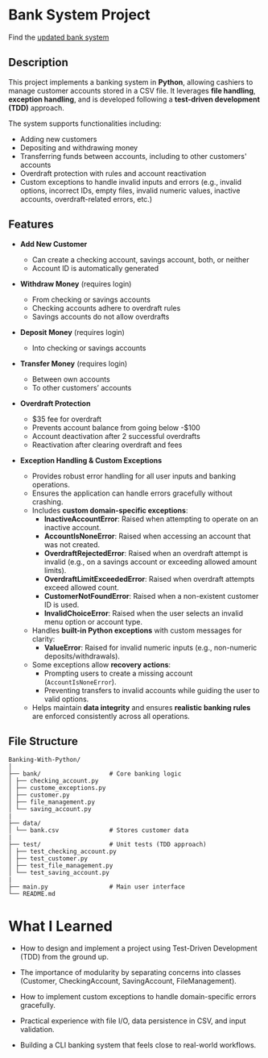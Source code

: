 # Bank System Project

Find the [updated bank system](https://github.com/shouqv/bank_project_updated)

## Description

This project implements a banking system in **Python**, allowing cashiers to manage customer accounts stored in a CSV file. It leverages **file handling**, **exception handling**, and is developed following a **test-driven development (TDD)** approach.  

The system supports functionalities including:  
- Adding new customers  
- Depositing and withdrawing money  
- Transferring funds between accounts, including to other customers' accounts  
- Overdraft protection with rules and account reactivation
- Custom exceptions to handle invalid inputs and errors (e.g., invalid options, incorrect IDs, empty files, invalid numeric values, inactive accounts, overdraft-related errors, etc.)

## Features
- **Add New Customer**  
  - Can create a checking account, savings account, both, or neither  
  - Account ID is automatically generated  


- **Withdraw Money** (requires login)  
  - From checking or savings accounts  
  - Checking accounts adhere to overdraft rules  
  - Savings accounts do not allow overdrafts  

- **Deposit Money** (requires login)  
  - Into checking or savings accounts  

- **Transfer Money** (requires login)  
  - Between own accounts  
  - To other customers’ accounts  

- **Overdraft Protection**  
  - $35 fee for overdraft  
  - Prevents account balance from going below -$100  
  - Account deactivation after 2 successful overdrafts  
  - Reactivation after clearing overdraft and fees

- **Exception Handling & Custom Exceptions**
  - Provides robust error handling for all user inputs and banking operations.  
  - Ensures the application can handle errors gracefully without crashing.  
  - Includes **custom domain-specific exceptions**:  
    - **InactiveAccountError**: Raised when attempting to operate on an inactive account.  
    - **AccountIsNoneError**: Raised when accessing an account that was not created.  
    - **OverdraftRejectedError**: Raised when an overdraft attempt is invalid (e.g., on a savings account or exceeding allowed amount limits).  
    - **OverdraftLimitExceededError**: Raised when overdraft attempts exceed allowed count.  
    - **CustomerNotFoundError**: Raised when a non-existent customer ID is used.  
    - **InvalidChoiceError**: Raised when the user selects an invalid menu option or account type.  
  - Handles **built-in Python exceptions** with custom messages for clarity:  
    - **ValueError**: Raised for invalid numeric inputs (e.g., non-numeric deposits/withdrawals).  
  - Some exceptions allow **recovery actions**:  
    - Prompting users to create a missing account (`AccountIsNoneError`).  
    - Preventing transfers to invalid accounts while guiding the user to valid options.  
  - Helps maintain **data integrity** and ensures **realistic banking rules** are enforced consistently across all operations.


## File Structure
```
Banking-With-Python/
│
├── bank/                   # Core banking logic
│ ├── checking_account.py
│ ├── custome_exceptions.py
│ ├── customer.py
│ ├── file_management.py
│ └── saving_account.py
|
├── data/
│ └── bank.csv              # Stores customer data
|
├── test/                   # Unit tests (TDD approach)
│ ├── test_checking_account.py
│ ├── test_customer.py
│ ├── test_file_management.py
│ └── test_saving_account.py
|
├── main.py                 # Main user interface
└── README.md

```

# What I Learned

- How to design and implement a project using Test-Driven Development (TDD) from the ground up.

- The importance of modularity by separating concerns into classes (Customer, CheckingAccount, SavingAccount, FileManagement).

- How to implement custom exceptions to handle domain-specific errors gracefully.

- Practical experience with file I/O, data persistence in CSV, and input validation.

- Building a CLI banking system that feels close to real-world workflows.
